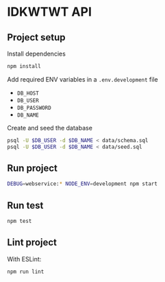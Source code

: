 # IDKWTWT API

## Project setup

Install dependencies

```bash
npm install
```

Add required ENV variables in a `.env.development` file

* `DB_HOST`
* `DB_USER`
* `DB_PASSWORD`
* `DB_NAME`

Create and seed the database

```bash
psql -U $DB_USER -d $DB_NAME < data/schema.sql
psql -U $DB_USER -d $DB_NAME < data/seed.sql
```

## Run project

```bash
DEBUG=webservice:* NODE_ENV=development npm start
```

## Run test

````bash
npm test
````

## Lint project

With ESLint:

````bash
npm run lint
````

